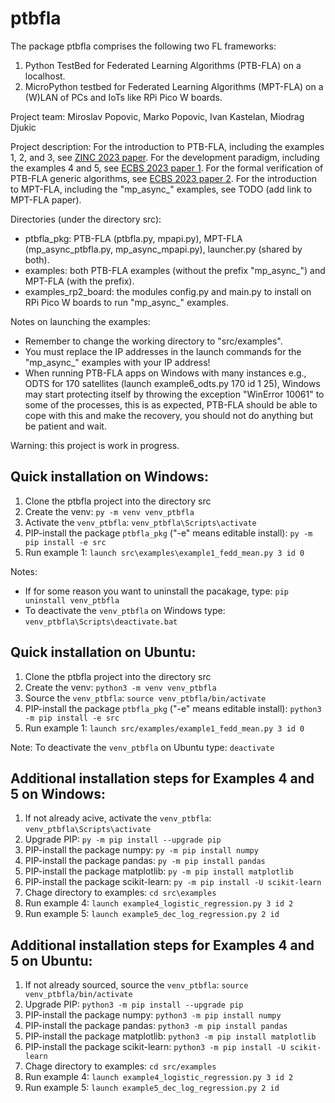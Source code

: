 
# ptbfla
The package ptbfla comprises the following two FL frameworks:
1. Python TestBed for Federated Learning Algorithms (PTB-FLA) on a localhost.
2. MicroPython testbed for Federated Learning Algorithms (MPT-FLA) on a (W)LAN of PCs and IoTs like RPi Pico W boards.

Project team: Miroslav Popovic, Marko Popovic, Ivan Kastelan, Miodrag Djukic

Project description:
For the introduction to PTB-FLA, including the examples 1, 2, and 3, see [ZINC 2023 paper](https://arxiv.org/abs/2305.20027).
For the development paradigm, including the examples 4 and 5, see [ECBS 2023 paper 1](https://arxiv.org/abs/2310.05102).
For the formal verification of PTB-FLA generic algorithms, see [ECBS 2023 paper 2](https://arxiv.org/abs/2306.14529).
For the introduction to MPT-FLA, including the "mp_async_" examples, see TODO (add link to MPT-FLA paper).

Directories (under the directory src):
- ptbfla_pkg: PTB-FLA (ptbfla.py, mpapi.py), MPT-FLA (mp_async_ptbfla.py, mp_async_mpapi.py), launcher.py (shared by both).
- examples: both PTB-FLA examples (without the prefix "mp_async_") and MPT-FLA (with the prefix).
- examples_rp2_board: the modules config.py and main.py to install on RPi Pico W boards to run "mp_async_" examples.

Notes on launching the examples:
- Remember to change the working directory  to "src/examples".
- You must replace the IP addresses in the launch commands for the "mp_async_" examples with your IP address!
- When running PTB-FLA apps on Windows with many instances e.g., ODTS for 170 satellites (launch example6_odts.py 170 id 1 25), Windows may start protecting itself by throwing the exception "WinError 10061" to some of the processes, this is as expected, PTB-FLA should be able to cope with this and make the recovery, you should not do anything but be patient and wait.

Warning: this project is work in progress.

## Quick installation on Windows:
1. Clone the ptbfla project into the directory src
2. Create the venv: `py -m venv venv_ptbfla`
3. Activate the `venv_ptbfla`: `venv_ptbfla\Scripts\activate`
4. PIP-install the package `ptbfla_pkg` ("-e" means editable install): `py -m pip install -e src`
5. Run example 1: `launch src\examples\example1_fedd_mean.py 3 id 0`

Notes:
- If for some reason you want to uninstall the pacakage, type: `pip uninstall venv_ptbfla`
- To deactivate the `venv_ptbfla` on Windows type: `venv_ptbfla\Scripts\deactivate.bat`

## Quick installation on Ubuntu:
1. Clone the ptbfla project into the directory src
2. Create the venv: `python3 -m venv venv_ptbfla`
3. Source the `venv_ptbfla`: `source venv_ptbfla/bin/activate`
4. PIP-install the package `ptbfla_pkg` ("-e" means editable install): `python3 -m pip install -e src`
5. Run example 1: `launch src/examples/example1_fedd_mean.py 3 id 0`

Note: To deactivate the `venv_ptbfla` on Ubuntu type: `deactivate`

## Additional installation steps for Examples 4 and 5 on Windows:
1. If not already acive, activate the `venv_ptbfla`: `venv_ptbfla\Scripts\activate`
2. Upgrade PIP: `py -m pip install --upgrade pip`
3. PIP-install the package numpy: `py -m pip install numpy`
4. PIP-install the package pandas: `py -m pip install pandas`
5. PIP-install the package matplotlib: `py -m pip install matplotlib`
6. PIP-install the package scikit-learn: `py -m pip install -U scikit-learn`
7. Chage directory to examples: `cd src\examples`
8. Run example 4: `launch example4_logistic_regression.py 3 id 2`
9. Run example 5: `launch example5_dec_log_regression.py 2 id`

## Additional installation steps for Examples 4 and 5 on Ubuntu:
1. If not already sourced, source the `venv_ptbfla`: `source venv_ptbfla/bin/activate`
2. Upgrade PIP: `python3 -m pip install --upgrade pip`
3. PIP-install the package numpy: `python3 -m pip install numpy`
4. PIP-install the package pandas: `python3 -m pip install pandas`
5. PIP-install the package matplotlib: `python3 -m pip install matplotlib`
6. PIP-install the package scikit-learn: `python3 -m pip install -U scikit-learn`
7. Chage directory to examples: `cd src/examples`
8. Run example 4: `launch example4_logistic_regression.py 3 id 2`
9. Run example 5: `launch example5_dec_log_regression.py 2 id`
